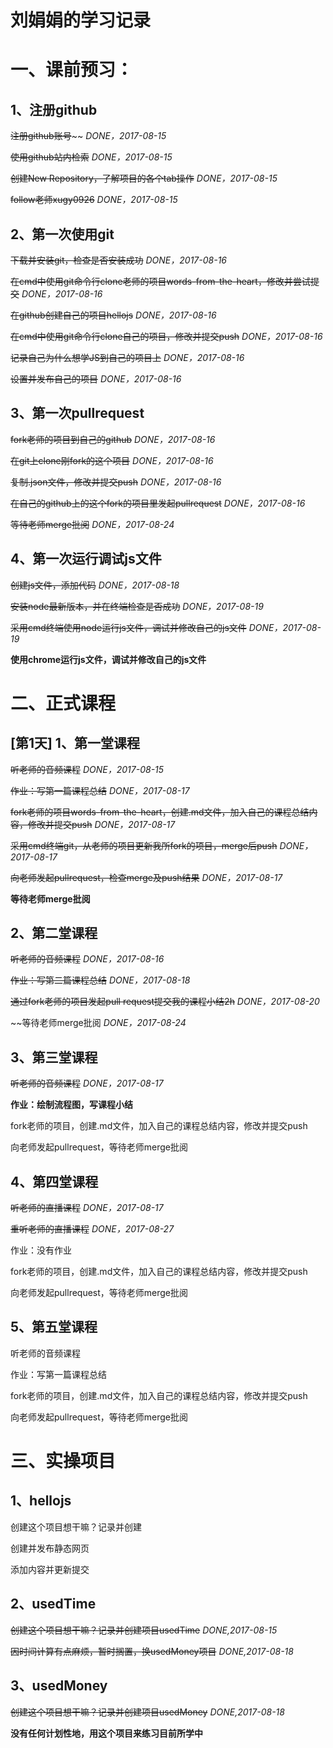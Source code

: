 # 刘娟娟的学习记录

# 一、课前预习：

## 1、注册github

~~注册github账号~~~~ _DONE，2017-08-15_

~~使用github站内检索~~ _DONE，2017-08-15_

~~创建New Repository，了解项目的各个tab操作~~ _DONE，2017-08-15_

~~follow老师xugy0926~~ _DONE，2017-08-15_

## 2、第一次使用git

~~下载并安装git，检查是否安装成功~~ _DONE，2017-08-16_

~~在cmd中使用git命令行clone老师的项目words-from-the-heart，修改并尝试提交~~ _DONE，2017-08-16_

~~在github创建自己的项目hellojs~~ _DONE，2017-08-16_

~~在cmd中使用git命令行clone自己的项目，修改并提交push~~ _DONE，2017-08-16_

~~记录自己为什么想学JS到自己的项目上~~ _DONE，2017-08-16_

~~设置并发布自己的项目~~ _DONE，2017-08-16_

## 3、第一次pullrequest

~~fork老师的项目到自己的github~~ _DONE，2017-08-16_

~~在git上clone刚fork的这个项目~~ _DONE，2017-08-16_

~~复制.json文件，修改并提交push~~ _DONE，2017-08-16_

~~在自己的github上的这个fork的项目里发起pullrequest~~ _DONE，2017-08-16_

~~等待老师merge批阅~~ _DONE，2017-08-24_

## 4、第一次运行调试js文件

~~创建js文件，添加代码~~ _DONE，2017-08-18_

~~安装node最新版本，并在终端检查是否成功~~ _DONE，2017-08-19_

~~采用cmd终端使用node运行js文件，调试并修改自己的js文件~~ _DONE，2017-08-19_

**使用chrome运行js文件，调试并修改自己的js文件**

# 二、正式课程

## [第1天] 1、第一堂课程

~~听老师的音频课程~~ _DONE，2017-08-15_

~~作业：写第一篇课程总结~~ _DONE，2017-08-17_

~~fork老师的项目words-from-the-heart，创建.md文件，加入自己的课程总结内容，修改并提交push~~ _DONE，2017-08-17_

~~采用cmd终端git，从老师的项目更新我所fork的项目，merge后push~~ _DONE，2017-08-17_

~~向老师发起pullrequest，检查merge及push结果~~ _DONE，2017-08-17_

**等待老师merge批阅**

## 2、第二堂课程

~~听老师的音频课程~~ _DONE，2017-08-16_

~~作业：写第二篇课程总结~~ _DONE，2017-08-18_

~~通过fork老师的项目发起pull request提交我的课程小结2h~~ _DONE，2017-08-20_

~~等待老师merge批阅 _DONE，2017-08-24_

## 3、第三堂课程

~~听老师的音频课程~~ _DONE，2017-08-17_

**作业：绘制流程图，写课程小结**

fork老师的项目，创建.md文件，加入自己的课程总结内容，修改并提交push

向老师发起pullrequest，等待老师merge批阅

## 4、第四堂课程

~~听老师的直播课程~~ _DONE，2017-08-17_

~~重听老师的直播课程~~ _DONE，2017-08-27_

作业：没有作业

fork老师的项目，创建.md文件，加入自己的课程总结内容，修改并提交push

向老师发起pullrequest，等待老师merge批阅

## 5、第五堂课程

听老师的音频课程

作业：写第一篇课程总结

fork老师的项目，创建.md文件，加入自己的课程总结内容，修改并提交push

向老师发起pullrequest，等待老师merge批阅

# 三、实操项目

## 1、hellojs

创建这个项目想干嘛？记录并创建

创建并发布静态网页

添加内容并更新提交

## 2、usedTime

~~创建这个项目想干嘛？记录并创建项目usedTime~~ _DONE,2017-08-15_

~~因时间计算有点麻烦，暂时搁置，换usedMoney项目~~ _DONE,2017-08-18_

## 3、usedMoney

~~创建这个项目想干嘛？记录并创建项目usedMoney~~ _DONE,2017-08-18_

**没有任何计划性地，用这个项目来练习目前所学中**
